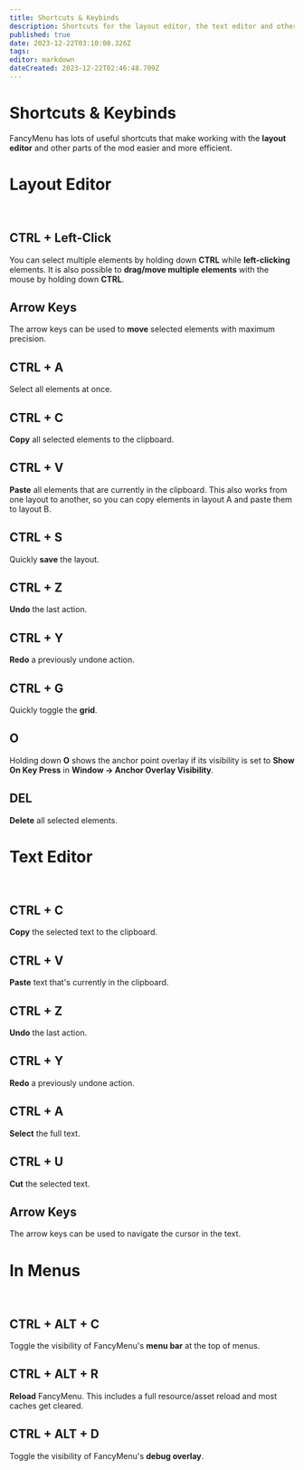 ```yaml
---
title: Shortcuts & Keybinds
description: Shortcuts for the layout editor, the text editor and other parts of FancyMenu.
published: true
date: 2023-12-22T03:10:08.326Z
tags: 
editor: markdown
dateCreated: 2023-12-22T02:46:48.709Z
---
```


# Shortcuts & Keybinds

FancyMenu has lots of useful shortcuts that make working with the **layout editor** and other parts of the mod easier and more efficient.

# Layout Editor

<br>

## CTRL + Left-Click

You can select multiple elements by holding down **CTRL** while **left-clicking** elements.
It is also possible to **drag/move multiple elements** with the mouse by holding down **CTRL**.

## Arrow Keys

The arrow keys can be used to **move** selected elements with maximum precision.

## CTRL + A

Select all elements at once.

## CTRL + C

**Copy** all selected elements to the clipboard.

## CTRL + V

**Paste** all elements that are currently in the clipboard.
This also works from one layout to another, so you can copy elements in layout A and paste them to layout B.

## CTRL + S

Quickly **save** the layout.

## CTRL + Z

**Undo** the last action.

## CTRL + Y

**Redo** a previously undone action.

## CTRL + G

Quickly toggle the **grid**.

## O

Holding down **O** shows the anchor point overlay if its visibility is set to **Show On Key Press** in **Window -> Anchor Overlay Visibility**.

## DEL

**Delete** all selected elements.

# Text Editor

<br>

## CTRL + C

**Copy** the selected text to the clipboard.

## CTRL + V

**Paste** text that's currently in the clipboard.

## CTRL + Z

**Undo** the last action.

## CTRL + Y

**Redo** a previously undone action.

## CTRL + A

**Select** the full text.

## CTRL + U

**Cut** the selected text.

## Arrow Keys

The arrow keys can be used to navigate the cursor in the text.

# In Menus

<br>

## CTRL + ALT + C

Toggle the visibility of FancyMenu's **menu bar** at the top of menus.

## CTRL + ALT + R

**Reload** FancyMenu.
This includes a full resource/asset reload and most caches get cleared.

## CTRL + ALT + D

Toggle the visibility of FancyMenu's **debug overlay**.

